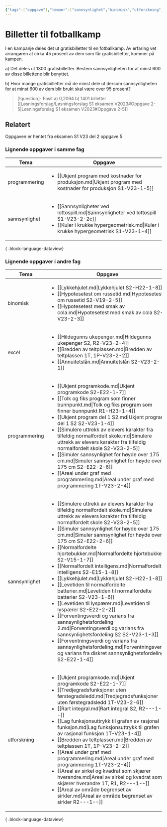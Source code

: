```yaml
---
{"tags":["oppgave"],"temaer":["sannsynlighet","binomisk","utforskning","programmering","excel"],"alias":[null],"del":2,"oppgave":5,"fag":"s1","eksamen":"v23","dg-publish":true,"title":"Billetter til fotballkamp","date":"2023-05-29","modified":"2023-05-29","permalink":"/billetter-til-fotballkamp/","dgPassFrontmatter":true}
---
```



# Billetter til fotballkamp
I en kampanje deles det ut gratisbilletter til en fotballkamp. Av erfaring vet arrangøren at cirka 45 prosent av dem som får gratisbilletter, kommer på kampen.  

a) Det deles ut 1300 gratisbilletter. Bestem sannsynligheten for at minst 600 av disse billettene blir benyttet.  

b) Hvor mange gratisbilletter må de minst dele ut dersom sannsynligheten for at minst 600 av dem blir brukt skal være over 95 prosent?

>[!question]- Fasit
> a) 0,2094
> b) 1401 billetter
>[[Løsningsforslag/Løsningsforslag S1 eksamen V2023#Oppgave 2-5\|Løsningsforslag S1 eksamen V2023#Oppgave 2-5]]

## Relatert
<p><span>Oppgaven er hentet fra eksamen S1 V23 del 2 oppgave 5</span></p>

### Lignende oppgaver i samme fag
| Tema          | Oppgave                                                                                                                                                                                        |
| ------------- | ---------------------------------------------------------------------------------------------------------------------------------------------------------------------------------------------- |
| programmering | <ul><li>[[Ukjent program med kostnader for produksjon.md\\|Ukjent program med kostnader for produksjon S1-V23-1-5]]</li></ul>                                                                  |
| sannsynlighet | <ul><li>[[Sannsynligheter ved lottospill.md\\|Sannsynligheter ved lottospill S1-V23-2-2c]]</li><li>[[Kuler i krukke hypergeometrisk.md\\|Kuler i krukke hypergeometrisk S1-V23-1-4]]</li></ul> |

{ .block-language-dataview}

### Lignende oppgaver i andre fag
| Tema          | Oppgave                                                                                                                                                                                                                                                                                                                                                                                                                                                                                                                                                                                                                                                                                                                                                                                                                                                                                                                                                                                                                    |
| ------------- | -------------------------------------------------------------------------------------------------------------------------------------------------------------------------------------------------------------------------------------------------------------------------------------------------------------------------------------------------------------------------------------------------------------------------------------------------------------------------------------------------------------------------------------------------------------------------------------------------------------------------------------------------------------------------------------------------------------------------------------------------------------------------------------------------------------------------------------------------------------------------------------------------------------------------------------------------------------------------------------------------------------------------- |
| binomisk      | <ul><li>[[Lykkehjulet.md\\|Lykkehjulet S2-H22-1-8]]</li><li>[[Hypotesetest om russetid.md\\|Hypotesetest om russetid S2-V19-2-5]]</li><li>[[Hypotesetest med smak av cola.md\\|Hypotesetest med smak av cola S2-V23-2-3]]</li></ul>                                                                                                                                                                                                                                                                                                                                                                                                                                                                                                                                                                                                                                                                                                                                                                                        |
| excel         | <ul><li>[[Hildegunns ukepenger.md\\|Hildegunns ukepenger S2, R2-V23-2-4]]</li><li>[[Bredden av teltplassen.md\\|Bredden av teltplassen 1T, 1P-V23-2-2]]</li><li>[[Annuitetslån.md\\|Annuitetslån S2-V23-2-1]]</li></ul>                                                                                                                                                                                                                                                                                                                                                                                                                                                                                                                                                                                                                                                                                                                                                                                                    |
| programmering | <ul><li>[[Ukjent programkode.md\\|Ukjent programkode S2-E22-1-7]]</li><li>[[Tolk og fiks program som finner bunnpunkt.md\\|Tolk og fiks program som finner bunnpunkt R1-H23-1-4]]</li><li>[[Ukjent program del 1 S2.md\\|Ukjent program del 1 S2 S2-V23-1-4]]</li><li>[[Simulere uttrekk av elevers karakter fra tilfeldig normalfordelt skole.md\\|Simulere uttrekk av elevers karakter fra tilfeldig normalfordelt skole S2-V23-2-5]]</li><li>[[Simuler sannsynlighet for høyde over 175 cm.md\\|Simuler sannsynlighet for høyde over 175 cm S2-E22-2-6]]</li><li>[[Areal under graf med programmering.md\\|Areal under graf med programmering 1T-V23-2-4]]</li></ul>                                                                                                                                                                                                                                                                                                                                                    |
| sannsynlighet | <ul><li>[[Simulere uttrekk av elevers karakter fra tilfeldig normalfordelt skole.md\\|Simulere uttrekk av elevers karakter fra tilfeldig normalfordelt skole S2-V23-2-5]]</li><li>[[Simuler sannsynlighet for høyde over 175 cm.md\\|Simuler sannsynlighet for høyde over 175 cm S2-E22-2-6]]</li><li>[[Normalfordelte hjortebukker.md\\|Normalfordelte hjortebukker S2-V15-1-7]]</li><li>[[Normalfordelt intelligens.md\\|Normalfordelt intelligens S2-E15-1-8]]</li><li>[[Lykkehjulet.md\\|Lykkehjulet S2-H22-1-8]]</li><li>[[Levetiden til normalfordelte batterier.md\\|Levetiden til normalfordelte batterier S2-V23-1-6]]</li><li>[[Levetiden til lyspærer.md\\|Levetiden til lyspærer S2-E22-2-2]]</li><li>[[Forventingsverdi og varians fra sannsynlighetsfordeling 2.md\\|Forventingsverdi og varians fra sannsynlighetsfordeling S2 S2-V23-1-3]]</li><li>[[Forventningsverdi og varians fra sannsynlighetsfordeling.md\\|Forventningsverdi og varians fra diskret sannsynlighetsfordeling S2-E22-1-4]]</li></ul> |
| utforskning   | <ul><li>[[Ukjent programkode.md\\|Ukjent programkode S2-E22-1-7]]</li><li>[[Tredjegradsfunksjoner uten førstegradsledd.md\\|Tredjegradsfunksjoner uten førstegradsledd 1T-V23-2-6]]</li><li>[[Rart integral.md\\|Rart integral S2, R2-\--1-\-]]</li><li>[[Lag funksjonsuttrykk til grafen av rasjonal funksjon.md\\|Lag funksjonsuttrykk til grafen av rasjonal funksjon 1T-V23-1-4]]</li><li>[[Bredden av teltplassen.md\\|Bredden av teltplassen 1T, 1P-V23-2-2]]</li><li>[[Areal under graf med programmering.md\\|Areal under graf med programmering 1T-V23-2-4]]</li><li>[[Areal av sirkel og kvadrat som skjærer hverandre.md\\|Areal av sirkel og kvadrat som skjærer hverandre 1T, R1, R2-\--1-\-]]</li><li>[[Areal av område begrenset av sirkler.md\\|Areal av område begrenset av sirkler R2-\--1-\-]]</li></ul>                                                                                                                                                                                                |

{ .block-language-dataview}
